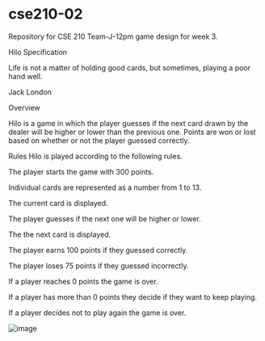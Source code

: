 # cse210-02
Repository for CSE 210 Team-J-12pm game design for week 3.

Hilo Specification

Life is not a matter of holding good cards, 
but sometimes, playing a poor hand well.

Jack London 

Overview

Hilo is a game in which the player guesses if the next card drawn by the dealer will be higher or lower than the previous one. Points are won or lost based on whether or not the player guessed correctly.

Rules
Hilo is played according to the following rules.

The player starts the game with 300 points.

Individual cards are represented as a number from 1 to 13.

The current card is displayed.

The player guesses if the next one will be higher or lower.

The the next card is displayed.

The player earns 100 points if they guessed correctly.

The player loses 75 points if they guessed incorrectly.

If a player reaches 0 points the game is over.

If a player has more than 0 points they decide if they want to keep playing.

If a player decides not to play again the game is over.

![image](https://user-images.githubusercontent.com/90766037/149841251-3ccd3438-7d71-4266-a7e4-aa8b0d9a0155.png)


